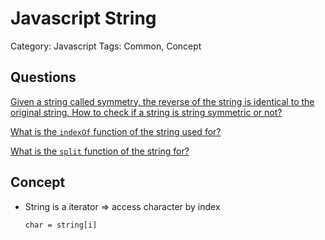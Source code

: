 # Javascript String

Category: Javascript
Tags: Common, Concept

## Questions

[Given a string called symmetry, the reverse of the string is identical to the original string. How to check if a string is string symmetric or not?](Given%20a%20string%20called%20symmetry,%20the%20reverse%20of%20the%208f0fcb54be87414db40569a98cc941a5.md)

[What is the `indexOf` function of the string used for?](What%20is%20the%20indexOf%20function%20of%20the%20string%20used%20fo%20d10d66bfd8ad4c0eb51746f1710cdde1.md)

[What is the `split` function of the string for?](What%20is%20the%20split%20function%20of%20the%20string%20for%20c3ed6820412f4e20ba47904caf5394d7.md)

## Concept

- String is a iterator ⇒ access character by index
    
    `char = string[i]`